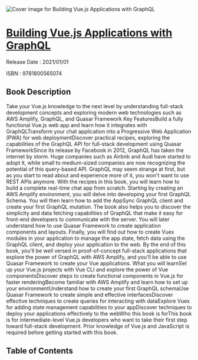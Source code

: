 ![Cover image for Building Vue.js Applications with GraphQL](https://imgdetail.ebookreading.net/cover/cover/202109/EB9781800565074.jpg)

[Building Vue.js Applications with GraphQL](https://ebookreading.net/view/book/Building+Vue.js+Applications+with+GraphQL-EB9781800565074_1.html "Building Vue.js Applications with GraphQL")
====================================================================================================================

Release Date : 2021/01/01

ISBN : 9781800565074

Book Description
-----------------

Take your Vue.js knowledge to the next level by understanding full-stack development concepts and exploring modern web technologies such as AWS Amplify, GraphQL, and Quasar Framework
Key FeaturesBuild a fully functional Vue.js web app and learn how it integrates with GraphQLTransform your chat application into a Progressive Web Application (PWA) for web deploymentDiscover practical recipes, exploring the capabilities of the GraphQL API for full-stack development using Quasar FrameworkSince its release by Facebook in 2012, GraphQL has taken the internet by storm. Huge companies such as Airbnb and Audi have started to adopt it, while small to medium-sized companies are now recognizing the potential of this query-based API.
GraphQL may seem strange at first, but as you start to read about and experience more of it, you won't want to use REST APIs anymore.
With the recipes in this book, you will learn how to build a complete real-time chat app from scratch. Starting by creating an AWS Amplify environment, you will delve into developing your first GraphQL Schema. You will then learn how to add the AppSync GraphQL client and create your first GraphQL mutation. The book also helps you to discover the simplicity and data fetching capabilities of GraphQL that make it easy for front-end developers to communicate with the server. You will later understand how to use Quasar Framework to create application components and layouts. Finally, you will find out how to create Vuex modules in your application to manage the app state, fetch data using the GraphQL client, and deploy your application to the web.
By the end of this book, you'll be well versed in proof-of-concept full-stack applications that explore the power of GraphQL with AWS Amplify, and you'll be able to use Quasar Framework to create your Vue applications.
What you will learnSet up your Vue.js projects with Vue CLI and explore the power of Vue componentsDiscover steps to create functional components in Vue.js for faster renderingBecome familiar with AWS Amplify and learn how to set up your environmentUnderstand how to create your first GraphQL schemaUse Quasar Framework to create simple and effective interfacesDiscover effective techniques to create queries for interacting with dataExplore Vuex for adding state management capabilities to your appDiscover techniques to deploy your applications effectively to the webWho this book is forThis book is for intermediate-level Vue.js developers who want to take their first step toward full-stack development. Prior knowledge of Vue.js and JavaScript is required before getting started with this book.


Table of Contents
-----------------

